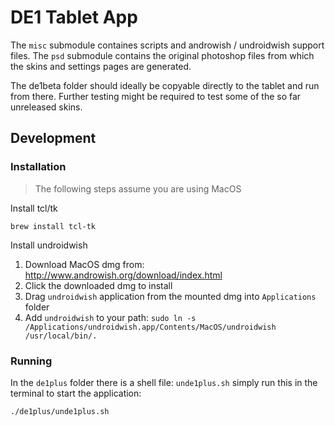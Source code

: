 # DE1 Tablet App

The `misc` submodule containes scripts and androwish / undroidwish support files.
The `psd` submodule contains the original photoshop files from which the skins and settings pages are generated.

The de1beta folder should ideally be copyable directly to the tablet and run from there. Further testing might be required to test some of the so far unreleased skins.

## Development

### Installation

> The following steps assume you are using MacOS

Install tcl/tk
```
brew install tcl-tk
```

Install undroidwish
1. Download MacOS dmg from: http://www.androwish.org/download/index.html
2. Click the downloaded dmg to install
3. Drag `undroidwish` application from the mounted dmg into `Applications` folder
4. Add `undroidwish` to your path: `sudo ln -s /Applications/undroidwish.app/Contents/MacOS/undroidwish /usr/local/bin/.`

### Running

In the `de1plus` folder there is a shell file: `unde1plus.sh` simply run this in the terminal to start the application:

```
./de1plus/unde1plus.sh
```